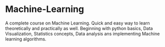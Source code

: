 # Machine-Learning
A complete course on Machine Learning. Quick and easy way to learn theoretically and practically as well.
Beginning with python basics, Data Visualization, Statistics concepts, Data analysis ans implementing Machine learning algorithms.
